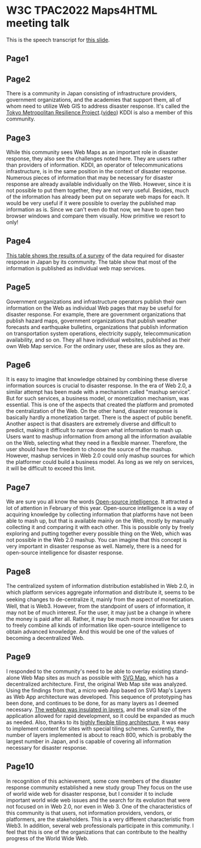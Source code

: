 # W3C TPAC2022 Maps4HTML meeting talk
This is the speech transcript for [this slide](W3C%20TPAC2022%20Maps4HTMLtalk.pdf).

## Page1

## Page2

There is a community in Japan consisting of infrastructure providers, government organizations, and the academies that support them, all of whom need to utilize Web GIS to address disaster response. It's called the [Tokyo Metropolitan Resilience Project](https://forr.bosai.go.jp/e/).([video](https://www.youtube.com/watch?v=WaDHFjUKcks)) KDDI is also a member of this community.

## Page3

While this community sees Web Maps as an important role in disaster response, they also see the challenges noted here.
They are users rather than providers of information. KDDI, an operator of telecommunications infrastructure, is in the same position in the context of disaster response.
Numerous pieces of information that may be necessary for disaster response are already available individually on the Web.
However, since it is not possible to put them together, they are not very useful.
Besides, much of the information has already been put on separate web maps for each.
It would be very useful if it were possible to overlay the published map information as is.
Since we can't even do that now, we have to open two browser windows and compare them visually. How primitive we resort to only!

## Page4

[This table shows the results of a survey](https://www.jstage.jst.go.jp/article/jdr/16/4/16_676/_pdf) of the data required for disaster response in Japan by its community. 
The table show that most of the information is published as individual web map services.

## Page5

Government organizations and infrastructure operators publish their own information on the Web as individual Web pages that may be useful for disaster response.
For example, there are government organizations that publish hazard maps, government organizations that publish weather forecasts and earthquake bulletins, organizations that publish information on transportation system operations, electricity supply, telecommunication availability, and so on.
They all have individual websites, published as their own Web Map service. For the ordinary user, these are silos as they are.

## Page6

It is easy to imagine that knowledge obtained by combining these diverse information sources is crucial to disaster response.
In the era of Web 2.0, a similar attempt has been made with a mechanism called "mashup service”.
But for such services, a business model, or monetization mechanism, was essential. This is one of the aspects that created the platform and promoted the centralization of the Web.
On the other hand, disaster response is basically hardly a monetization target. There is the aspect of public benefit.
Another aspect is that disasters are extremely diverse and difficult to predict, making it difficult to narrow down what information to mash up. Users want to mashup information from among all the information available on the Web, selecting what they need in a flexible manner. Therefore, the user should have the freedom to choose the source of the mashup. However, mashup services in Web 2.0 could only mashup sources for which the platformer could build a business model. As long as we rely on services, it will be difficult to exceed this limit.

## Page7

We are sure you all know the words [Open-source intelligence](https://en.wikipedia.org/wiki/Open-source_intelligence). It attracted a lot of attention in February of this year.
Open-source intelligence is a way of acquiring knowledge by collecting information that platforms have not been able to mash up, but that is available mainly on the Web, mostly by manually collecting it and comparing it with each other.
This is possible only by freely exploring and putting together every possible thing on the Web, which was not possible in the Web 2.0 mashup.
You can imagine that this concept is very important in disaster response as well. Namely, there is a need for open-source intelligence for disaster response.


## Page8

The centralized system of information distribution established in Web 2.0, in which platform services aggregate information and distribute it, seems to be seeking changes to de-centralize it, mainly from the aspect of monetization.　Well, that is Web3.
However, from the standpoint of users of information, it may not be of much interest. For the user, it may just be a change in where the money is paid after all.
Rather, it may be much more innovative for users to freely combine all kinds of information like open-source intelligence to obtain advanced knowledge. And this would be one of the values of becoming a decentralized Web.

## Page9

I responded to the community's need to be able to overlay existing stand-alone Web Map sites as much as possible with [SVG Map](https://svgmap.org/), which has a decentralized architecture.
First, the original Web Map site was analyzed. 
Using the findings from that, a micro web App based on SVG Map's Layers as Web App architecture was developed.
This sequence of prototyping has been done, and continues to be done, for as many layers as I deemed necessary.
[The webApp was insulated in layers](../De-centralizedWebMapping.md), and the small size of the application allowed for rapid development, so it could be expanded as much as needed. Also, thanks to its [highly flexible tiling architecture](../QuadTreeCompositeTilingAndVectorTileStandard.md), it was easy to implement content for sites with special tiling schemes.
Currently, the number of layers implemented is about to reach 800, which is probably the largest number in Japan, and is capable of covering all information necessary for disaster response.

## Page10

In recognition of this achievement, some core members of the disaster response community established a new study group
They focus on the use of world wide web for disaster response, but I consider it to include important world wide web issues and the search for its evolution that were not focused on in Web 2.0, nor even in Web 3.
One of the characteristics of this community is that users, not information providers, vendors, or platformers, are the stakeholders. This is a very different characteristic from Web3. In addition, several web professionals participate in this community.
I feel that this is one of the organizations that can contribute to the healthy progress of the World Wide Web.

